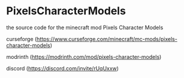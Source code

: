 # PixelsCharacterModels
the source code for the minecraft mod Pixels Character Models

curseforge (https://www.curseforge.com/minecraft/mc-mods/pixels-character-models)

modrinth (https://modrinth.com/mod/pixels-character-models)

discord (https://discord.com/invite/rUqUxxw)
